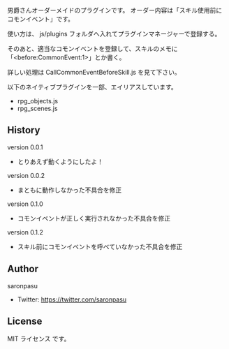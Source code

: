 男爵さんオーダーメイドのプラグインです。
オーダー内容は「スキル使用前にコモンイベント」です。

使い方は、 js/plugins フォルダへ入れてプラグインマネージャーで登録する。

そのあと、適当なコモンイベントを登録して、スキルのメモに「\<before:CommonEvent:1\>」とか書く。

詳しい処理は CallCommonEventBeforeSkill.js を見て下さい。

以下のネイティブプラグインを一部、エイリアスしています。
- rpg_objects.js
- rpg_scenes.js

## History
version 0.0.1
- とりあえず動くようにしたよ！

version 0.0.2
- まともに動作しなかった不具合を修正

version 0.1.0
- コモンイベントが正しく実行されなかった不具合を修正

version 0.1.2
- スキル前にコモンイベントを呼べていなかった不具合を修正

## Author
saronpasu

- Twitter: https://twitter.com/saronpasu

## License
MIT ライセンス です。
